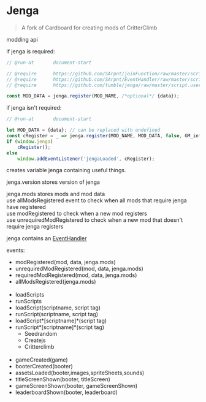 # Jenga

> A fork of Cardboard for creating mods of CritterClimb

modding api

if jenga is required:
```js
// @run-at       document-start

// @require      https://github.com/SArpnt/joinFunction/raw/master/script.js
// @require      https://github.com/SArpnt/EventHandler/raw/master/script.js
// @require      https://github.com/tumble/jenga/raw/master/script.user.js

const MOD_DATA = jenga.register(MOD_NAME, /*optional*/ {data});
```

if jenga isn't required:
```js
// @run-at       document-start

let MOD_DATA = {data}; // can be replaced with undefined
const cRegister = _ => jenga.register(MOD_NAME, MOD_DATA, false, GM_info);
if (window.jenga)
	cRegister();
else
	window.addEventListener('jengaLoaded', cRegister);
```

creates variable jenga containing useful things.

jenga.version stores version of jenga

jenga.mods stores mods and mod data\
use allModsRegistered event to check when all mods that require jenga have registered\
use modRegistered to check when a new mod registers\
use unrequiredModRegistered to check when a new mod that doesn't require jenga registers

jenga contains an [EventHandler](https://github.com/SArpnt/EventHandler)

events:
- modRegistered(mod, data, jenga.mods)
- unrequiredModRegistered(mod, data, jenga.mods)
- requiredModRegistered(mod, data, jenga.mods)
- allModsRegistered(jenga.mods)
<br><br>
- loadScripts
- runScripts
- loadScript(scriptname, script tag)
- runScript(scriptname, script tag)
- loadScript*\[scriptname\]*(script tag)
- runScript*\[scriptname\]*(script tag)
  - Seedrandom
  - Createjs
  - Critterclimb
<br><br>
- gameCreated(game)
- booterCreated(booter)
- assetsLoaded(booter,images,spriteSheets,sounds)
- titleScreenShown(booter, titleScreen)
- gameScreenShown(booter, gameScreenShown)
- leaderboardShown(booter, leaderboard)